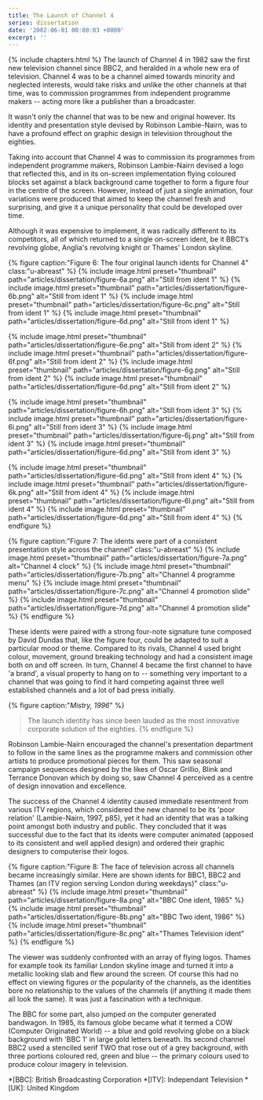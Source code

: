 ```yaml
---
title: The Launch of Channel 4
series: dissertation
date: '2002-06-01 00:00:03 +0000'
excerpt: ''
---
```

{% include chapters.html %} The launch of Channel 4 in 1982 saw the first new television channel since BBC2, and heralded in a whole new era of television. Channel 4 was to be a channel aimed towards minority and neglected interests, would take risks and unlike the other channels at that time, was to commission programmes from independent programme makers -- acting more like a publisher than a broadcaster.

It wasn't only the channel that was to be new and original however. Its identity and presentation style devised by Robinson Lambie-Nairn, was to have a profound effect on graphic design in television throughout the eighties.

Taking into account that Channel 4 was to commission its programmes from independent programme makers, Robinson Lambie-Nairn devised a logo that reflected this, and in its on-screen implementation flying coloured blocks set against a black background came together to form a figure four in the centre of the screen. However, instead of just a single animation, four variations were produced that aimed to keep the channel fresh and surprising, and give it a unique personality that could be developed over time.

Although it was expensive to implement, it was radically different to its competitors, all of which returned to a single on-screen ident, be it BBC1's revolving globe, Anglia's revolving knight or Thames' London skyline.

{% figure caption:"Figure 6: The four original launch idents for Channel 4" class:"u-abreast" %}
{% include image.html preset="thumbnail" path="articles/dissertation/figure-6a.png" alt="Still from ident 1" %}
{% include image.html preset="thumbnail" path="articles/dissertation/figure-6b.png" alt="Still from ident 1" %}
{% include image.html preset="thumbnail" path="articles/dissertation/figure-6c.png" alt="Still from ident 1" %}
{% include image.html preset="thumbnail" path="articles/dissertation/figure-6d.png" alt="Still from ident 1" %}

{% include image.html preset="thumbnail" path="articles/dissertation/figure-6e.png" alt="Still from ident 2" %}
{% include image.html preset="thumbnail" path="articles/dissertation/figure-6f.png" alt="Still from ident 2" %}
{% include image.html preset="thumbnail" path="articles/dissertation/figure-6g.png" alt="Still from ident 2" %}
{% include image.html preset="thumbnail" path="articles/dissertation/figure-6d.png" alt="Still from ident 2" %}

{% include image.html preset="thumbnail" path="articles/dissertation/figure-6h.png" alt="Still from ident 3" %}
{% include image.html preset="thumbnail" path="articles/dissertation/figure-6i.png" alt="Still from ident 3" %}
{% include image.html preset="thumbnail" path="articles/dissertation/figure-6j.png" alt="Still from ident 3" %}
{% include image.html preset="thumbnail" path="articles/dissertation/figure-6d.png" alt="Still from ident 3" %}

{% include image.html preset="thumbnail" path="articles/dissertation/figure-6d.png" alt="Still from ident 4" %}
{% include image.html preset="thumbnail" path="articles/dissertation/figure-6k.png" alt="Still from ident 4" %}
{% include image.html preset="thumbnail" path="articles/dissertation/figure-6l.png" alt="Still from ident 4" %}
{% include image.html preset="thumbnail" path="articles/dissertation/figure-6d.png" alt="Still from ident 4" %}
{% endfigure %}

{% figure caption:"Figure 7: The idents were part of a consistent presentation style across the channel" class:"u-abreast" %}
{% include image.html preset="thumbnail" path="articles/dissertation/figure-7a.png" alt="Channel 4 clock" %}
{% include image.html preset="thumbnail" path="articles/dissertation/figure-7b.png" alt="Channel 4 programme menu" %}
{% include image.html preset="thumbnail" path="articles/dissertation/figure-7c.png" alt="Channel 4 promotion slide" %}
{% include image.html preset="thumbnail" path="articles/dissertation/figure-7d.png" alt="Channel 4 promotion slide" %}
{% endfigure %}

These idents were paired with a strong four-note signature tune composed by David Dundas that, like the figure four, could be adapted to suit a particular mood or theme. Compared to its rivals, Channel 4 used bright colour, movement, ground breaking technology and had a consistent image both on and off screen. In turn, Channel 4 became the first channel to have 'a brand', a visual property to hang on to -- something very important to a channel that was going to find it hard competing against three well established channels and a lot of bad press initially.

{% figure caption:"<cite>Mistry, 1996</cite>" %}
> The launch identity has since been lauded as the most innovative corporate solution of the eighties.
{% endfigure %}

Robinson Lambie-Nairn encouraged the channel's presentation department to follow in the same lines as the programme makers and commission other artists to produce promotional pieces for them. This saw seasonal campaign sequences designed by the likes of Oscar Grillio, Blink and Terrance Donovan which by doing so, saw Channel 4 perceived as a centre of design innovation and excellence.

The success of the Channel 4 identity caused immediate resentment from various ITV regions, which considered the new channel to be its 'poor relation' (Lambie-Nairn, 1997, p85), yet it had an identity that was a talking point amongst both industry and public. They concluded that it was successful due to the fact that its idents were computer animated (apposed to its consistent and well applied design) and ordered their graphic designers to computerise their logos.

{% figure caption:"Figure 8: The face of television across all channels became increasingly similar. Here are shown idents for BBC1, BBC2 and Thames (an ITV region serving London during weekdays)" class:"u-abreast" %}
{% include image.html preset="thumbnail" path="articles/dissertation/figure-8a.png" alt="BBC One ident, 1985" %}
{% include image.html preset="thumbnail" path="articles/dissertation/figure-8b.png" alt="BBC Two ident, 1986" %}
{% include image.html preset="thumbnail" path="articles/dissertation/figure-8c.png" alt="Thames Television ident" %}
{% endfigure %}

The viewer was suddenly confronted with an array of flying logos. Thames for example took its familiar London skyline image and turned it into a metallic looking slab and flew around the screen. Of course this had no effect on viewing figures or the popularity of the channels, as the identities bore no relationship to the values of the channels (if anything it made them all look the same). It was just a fascination with a technique.

The BBC for some part, also jumped on the computer generated bandwagon. In 1985, its famous globe became what it termed a COW (Computer Originated World) -- a blue and gold revolving globe on a black background with 'BBC 1' in large gold letters beneath. Its second channel BBC2 used a stenciled serif TWO that rose out of a grey background, with three portions coloured red, green and blue -- the primary colours used to produce colour imagery in television.

*[BBC]: British Broadcasting Corporation
*[ITV]: Independant Television
*[UK]: United Kingdom
